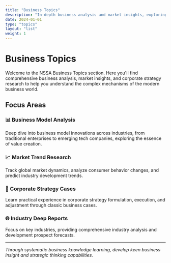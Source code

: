 ```yaml
---
title: "Business Topics"
description: "In-depth business analysis and market insights, exploring business model innovation and corporate strategic development"
date: 2024-01-01
type: "topics"
layout: "list"
weight: 1
---
```


# Business Topics

Welcome to the NSSA Business Topics section. Here you'll find comprehensive business analysis, market insights, and corporate strategy research to help you understand the complex mechanisms of the modern business world.

## Focus Areas

### 📊 Business Model Analysis
Deep dive into business model innovations across industries, from traditional enterprises to emerging tech companies, exploring the essence of value creation.

### 📈 Market Trend Research
Track global market dynamics, analyze consumer behavior changes, and predict industry development trends.

### 🎯 Corporate Strategy Cases
Learn practical experience in corporate strategy formulation, execution, and adjustment through classic business cases.

### 🌐 Industry Deep Reports
Focus on key industries, providing comprehensive industry analysis and development prospect forecasts.

---

*Through systematic business knowledge learning, develop keen business insight and strategic thinking capabilities.*
